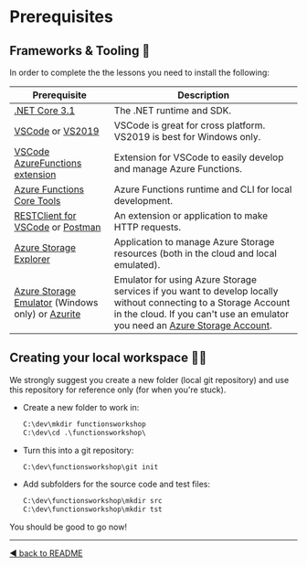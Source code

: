 # Prerequisites

## Frameworks & Tooling 🧰

In order to complete the the lessons you need to install the following:

|Prerequisite|Description
|-|-
|[.NET Core 3.1](https://dotnet.microsoft.com/download/dotnet-core)|The .NET runtime and SDK.
|[VSCode](https://code.visualstudio.com/Download) or [VS2019](https://visualstudio.microsoft.com/vs/)|VSCode is great for cross platform. VS2019 is best for Windows only.
|[VSCode AzureFunctions extension](https://github.com/Microsoft/vscode-azurefunctions)|Extension for VSCode to easily develop and manage Azure Functions.
|[Azure Functions Core Tools](https://github.com/Azure/azure-functions-core-tools)|Azure Functions runtime and CLI for local development.
|[RESTClient for VSCode](https://marketplace.visualstudio.com/items?itemName=humao.rest-client) or [Postman](https://www.postman.com/)|An extension or  application to make HTTP requests.
|[Azure Storage Explorer](https://azure.microsoft.com/en-us/features/storage-explorer/)|Application to manage Azure Storage resources (both in the cloud and local emulated).
|[Azure Storage Emulator](https://docs.microsoft.com/en-us/azure/storage/common/storage-use-emulator) (Windows only) or [Azurite](https://docs.microsoft.com/en-us/azure/storage/common/storage-use-azurite)|Emulator for using Azure Storage services if you want to develop locally without connecting to a Storage Account in the cloud. If you can't use an emulator you need an [Azure Storage Account](https://docs.microsoft.com/en-us/azure/storage/common/storage-account-create?tabs=azure-portal).

## Creating your local workspace 👩‍💻

We strongly suggest you create a new folder (local git repository) and use this repository for reference only (for when you're stuck).

- Create a new folder to work in:

    ```cmd
    C:\dev\mkdir functionsworkshop
    C:\dev\cd .\functionsworkshop\
    ```

- Turn this into a git repository:

    ```cmd
    C:\dev\functionsworkshop\git init
    ```

- Add subfolders for the source code and test files:

    ```cmd
    C:\dev\functionsworkshop\mkdir src
    C:\dev\functionsworkshop\mkdir tst
    ```

You should be good to go now!

---
[◀ back to README](README.md)
